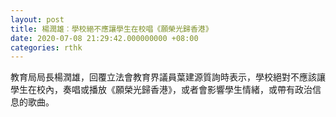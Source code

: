 ```yaml
---
layout: post
title: 楊潤雄︰學校絕不應讓學生在校唱《願榮光歸香港》
date: 2020-07-08 21:29:42.000000000 +08:00
categories: rthk
---
```


教育局局長楊潤雄，回覆立法會教育界議員葉建源質詢時表示，學校絕對不應該讓學生在校內，奏唱或播放《願榮光歸香港》，或者會影響學生情緒，或帶有政治信息的歌曲。

